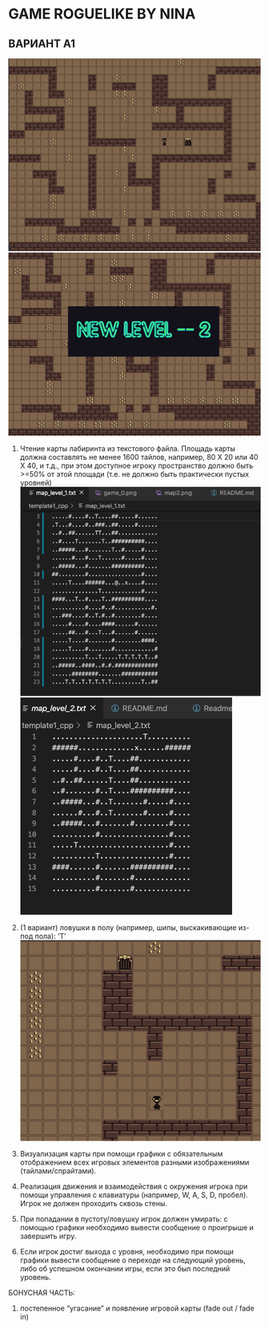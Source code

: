 # GAME ROGUELIKE BY NINA

## ВАРИАНТ А1
![alt text](game_0.png "Описание будет тут")​
![alt text](new_level.png "Описание будет тут")​
1) Чтение карты лабиринта из текстового файла. Площадь карты должна составлять не менее 1600 тайлов, например, 80 Х 20 или 40 Х 40, и т.д., при этом доступное игроку пространство должно быть >=50% от этой площади (т.е. не должно быть практически пустых уровней)
![alt text](map1.png "Map - 1 level")​
![alt text](map2.png "Map - 2 level")​

2) (1 вариант) ловушки в полу (например, шипы, выскакивающие из-под пола): ‘T’
![alt text](game_1.png "Map - 2 level")
3) Визуализация карты при помощи графики с обязательным отображением всех игровых элементов разными изображениями (тайлами/спрайтами).
4) Реализация движения и взаимодействия с окружения игрока при помощи управления с клавиатуры (например, W, A, S, D, пробел). Игрок не должен проходить сквозь стены.
5) При попадании в пустоту/ловушку игрок должен умирать: с помощью графики необходимо вывести сообщение о проигрыше и завершить игру.
6) Если игрок достиг выхода с уровня, необходимо при помощи графики вывести сообщение о переходе на следующий уровень, либо об успешном окончании игры, если это был последний уровень.

БОНУСНАЯ ЧАСТЬ:
1)  постепенное “угасание” и появление игровой карты (fade out / fade in)